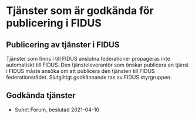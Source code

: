 # Tjänster som är godkända för publicering i FIDUS

## Publicering av tjänster i FIDUS

Tjänster som finns i till FIDUS anslutna federationer propageras inte automatiskt till FIDUS. Den tjänsteleverantör som önskar publicera en tjänst i FIDUS måste ansöka om att publicera den tjänsten till FIDUS federationsrådet. Slutgiltigt godkännande tas av FIDUS styrgruppen.

## Godkända tjänster
* Sunet Forum, beslutad 2021-04-10
